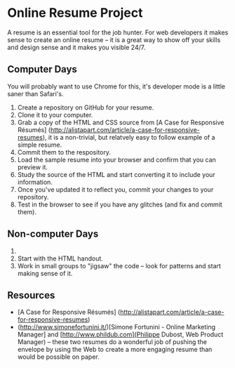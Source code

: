 # Online Resume Project

A resume is an essential tool for the job hunter. For web developers it makes sense
to create an online resume – it is a great way to show off your skills and design
sense and it makes you visible 24/7.

## Computer Days

You will probably want to use Chrome for this, it's developer mode is a little
saner than Safari's.

1. Create a repository on GitHub for your resume.
1. Clone it to your computer.
1. Grab a copy of the HTML and CSS source from [A Case for Responsive Résumés]
(http://alistapart.com/article/a-case-for-responsive-resumes), it is a non-trivial,
but relatvely easy to follow example of a simple resume.
1. Commit them to the respository.
1. Load the sample resume into your browser and confirm that you can preview it.
1. Study the source of the HTML and start converting it to include your information.
1. Once you've updated it to reflect you, commit your changes to your repository.
1. Test in the browser to see if you have any glitches (and fix and commit them).

## Non-computer Days

1.
1. Start with the HTML handout.
1. Work in small groups to "jigsaw" the code – look for patterns and start
making sense of it.

## Resources

* [A Case for Responsive Résumés]
(http://alistapart.com/article/a-case-for-responsive-resumes)
* (http://www.simonefortunini.it/)[Simone Fortunini - Online Marketing Manager]
and [http://www.phildub.com](Philippe Dubost, Web Product Manager)
– these two resumes do a wonderful job of pushing the envelope by
using the Web to create a more engaging resume than would be possible on paper.
